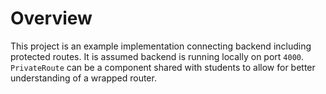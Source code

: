 # Overview

This project is an example implementation connecting backend including protected routes. It is assumed backend is running locally on port `4000`. `PrivateRoute` can be a component shared with students to allow for better understanding of a wrapped router.
